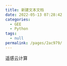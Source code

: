 ```yaml
---
title: 新建文本文档
date: 2022-05-13 07:28:42
categories: 
  - GEE
  - Python
tags: 
  - null
permalink: /pages/2ac979/
---
```

遥感云计算

